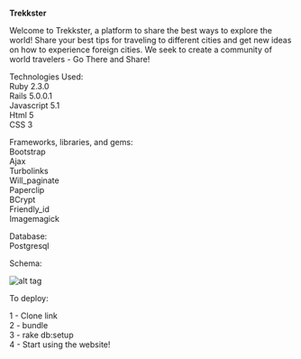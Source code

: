 <strong>Trekkster</strong>

Welcome to Trekkster, a platform to share the best ways to explore the world! Share your best tips 
for traveling to different cities and get new ideas on how to experience foreign cities.  We seek 
to create a community of world travelers - Go There and Share!

Technologies Used: <br>
Ruby 2.3.0 <br>
Rails 5.0.0.1 <br>
Javascript 5.1 <br>
Html 5 <br>
CSS 3 

Frameworks, libraries, and gems: <br>
Bootstrap<br>
Ajax<br>
Turbolinks <br>
Will_paginate<br>
Paperclip<br>
BCrypt<br>
Friendly_id<br>
Imagemagick

Database: <br>
Postgresql

Schema: 

![alt tag](http://i.imgur.com/4oywWmr.png)

To deploy: 

1 - Clone link <br>
2 - bundle <br> 
3 - rake db:setup <br> 
4 - Start using the website!

